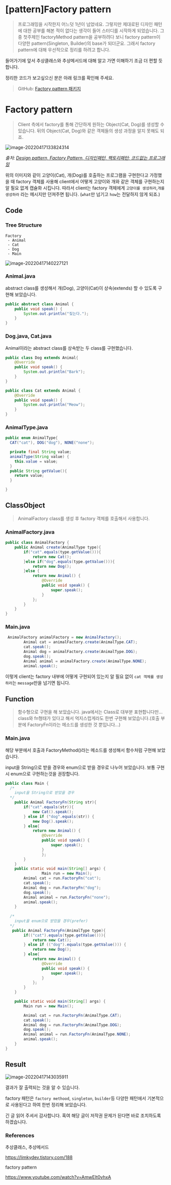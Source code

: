 # [pattern]Factory pattern

> 프로그래밍을 시작한지 어느덧 1년이 넘었네요. 그렇지만 제대로된 디자인 패턴에 대한 공부를 해본 적이 없다는 생각이 들어 스터디를 시작하게 되었습니다. 그 중 첫주제인 factoryMethod pattern을 공부하려다 보니 factory pattern이 다양한 pattern(Singleton, Builder)의 base가 되더군요. 그래서 factory pattern에 대해 우선적으로 정리를 하려고 합니다.

들어가기에 앞서 추상클래스와 추상메서드에 대해 알고 가면 이해하기 조금 더 편할 듯 합니다.

정리한 코드가 보고싶으신 분은 아래 링크를 확인해 주세요.

> GitHub: [Factory pattern 패키지](https://github.com/KrGil/TIL/tree/main/Programmers/src/main/java/patterns/factory_pattern)

# Factory pattern

> Client 측에서 factory를 통해 간단하게 원하는 Object(Cat, Dog)를 생성할 수 있습니다. 뒤의 Object(Cat, Dog)와 같은 객체들의 생성 과정을 알지 못해도 되죠.

![image-20220417133824314](https://raw.githubusercontent.com/KrGil/TIL/main/CS/Pattern/factory_pattern.assets/image-20220417133824314.png)

*출처: [Design pattern, Factory Pattern, 디자인패턴, 팩토리패턴: 코드없는 프로그래밍](https://www.youtube.com/watch?v=AmwEIt0vhxA)*

위의 이미지와 같이 고양이(Cat), 개(Dog)를 호출하는 프로그램을 구현한다고 가정했을 때 factory 객체를 사용해 client에서 어떻게 고양이와 개와 같은 객체를 구현하는지 알 필요 없게 캡슐화 시킵니다. 따라서 client는 factory 객체에게 `고양이를 생성하라`,`개를 생성하라` 라는 메시지만 던져주면 됩니다. (`what`만 넘기고 `how`는 전달하지 않게 되죠.)



## Code

### Tree Structure

````
Factory
 - Animal
 - Cat
 - Dog
 - Main
````

![image-20220417140227121](https://raw.githubusercontent.com/KrGil/TIL/main/CS/Pattern/factory_pattern.assets/image-20220417140227121.png)

### Animal.java

abstract class를 생성해서 개(Dog), 고양이(Cat)이 상속(extends) 할 수 있도록 구현해 보았습니다.

```java
public abstract class Animal {
    public void speak() {
        System.out.println("짖는다.");
    }
}
```

### Dog.java, Cat.java

Animal이라는 abstract class를 상속받는 두 class를 구현했습니다.

```java
public class Dog extends Animal{
    @Override
    public void speak() {
        System.out.println("Bark");
    }
}

```

```java
public class Cat extends Animal {
    @Override
    public void speak() {
        System.out.println("Meow");
    }
}
```

### AnimalType.java

```java
public enum AnimalType{
  CAT("cat"), DOG("dog"), NONE("none");

  private final String value;
  animalType(String value) {
    this.value = value;
  }
  public String getValue(){
    return value;
  }

}
```



## ClassObject

> AnimalFactory class를 생성 후 factory 객체를 호출해서 사용합니다.

### AnimalFactory.java

```java
public class AnimalFactory {
    public Animal create(AnimalType type){
        if("cat".equals(type.getValue())){
            return new Cat();
        }else if("dog".equals(type.getValue())){
            return new Dog();
        }else {
            return new Animal() {
                @Override
                public void speak() {
                    super.speak();
                }
            };
        }
    }
}
```

### Main.java

```java
 AnimalFactory animalFactory = new AnimalFactory();
        Animal cat = animalFactory.create(AnimalType.CAT);
        cat.speak();
        Animal dog = animalFactory.create(AnimalType.DOG);
        dog.speak();
        Animal animal = animalFactory.create(AnimalType.NONE);
        animal.speak();
```

이렇게 client는 factory 내부에 어떻게 구현되어 있는지 알 필요 없이 `cat 객체를 생성하라`는 `message`만을 넘기면 됩니다.



## Function

> 함수형으로 구현을 해 보았습니다. java에서는 Class로 대부분 표현합니다만... class와 fn형태가 있다고 해서 억지스럽게라도 한번 구현해 보았습니다.(호출 부분에 FactoryFn이라는 메소드를 생성한 것 뿐입니다...)

### Main.java 

해당 부분에서 호출과 FactoryMethod()라는 메소드를 생성해서 함수처럼 구현해 보았습니다.

input을 String으로 받을 경우와 enum으로 받을 경우로 나누어 보았습니다. 보통 구현 시 enum으로 구현하는것을 권장합니다.

```java
public class Main {
  /*
  	input을 String으로 받았을 경우
  */
    public Animal FactoryFn(String str){
        if("cat".equals(str)){
            new Cat().speak();
        } else if ("dog".equals(str)) {
            new Dog().speak();
        } else{
            return new Animal() {
                @Override
                public void speak() {
                    super.speak();
                }
        		};
        }
    }
    public static void main(String[] args) {
				Main run = new Main();
        Animal cat = run.FactoryFn("cat");
        cat.speak();
        Animal dog = run.FactoryFn("dog");
        dog.speak();
        Animal animal = run.FactoryFn("none");
        animal.speak();
    }
  
  /*
  	input을 enum으로 받았을 경우(prefer)
  */
   public Animal FactoryFn(AnimalType type){
        if(("cat").equals(type.getValue())){
            return new Cat();
        } else if (("dog").equals(type.getValue())) {
            return new Dog();
        } else{
            return new Animal() {
                @Override
                public void speak() {
                    super.speak();
                }
            };
        }
    }

    public static void main(String[] args) {
        Main run = new Main();

        Animal cat = run.FactoryFn(AnimalType.CAT);
        cat.speak();
        Animal dog = run.FactoryFn(AnimalType.DOG);
        dog.speak();
        Animal animal = run.FactoryFn(AnimalType.NONE);
        animal.speak();
    }
}
```

## Result

![image-20220417143035911](https://raw.githubusercontent.com/KrGil/TIL/main/CS/Pattern/factory_pattern.assets/image-20220417143035911.png)

결과가 잘 출력되는 것을 알 수 있습니다. 

factory 패턴은 `factory methood`, `singleton`, `builder`등 다양한 패턴에서 기본적으로 사용된다고 하여 한번 정리해 보았습니다.

긴 글 읽어 주셔서 감사합니다. 혹여 해당 글이 저작권 문제가 된다면 바로 조치하도록 하겠습니다.



### References

추상클래스, 추상메서드

https://limkydev.tistory.com/188

factory pattern

https://www.youtube.com/watch?v=AmwEIt0vhxA